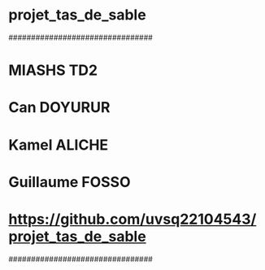 # projet_tas_de_sable
################################

# MIASHS TD2
# Can DOYURUR
# Kamel ALICHE
# Guillaume FOSSO

# https://github.com/uvsq22104543/projet_tas_de_sable

################################
